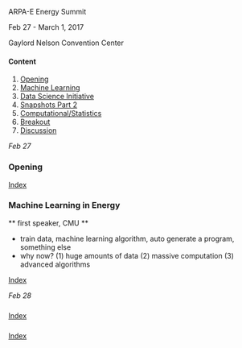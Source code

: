 ARPA-E Energy Summit

Feb 27 - March 1, 2017

Gaylord Nelson Convention Center

#### <a name="top">Content
1. [Opening](#open)
2. [Machine Learning](#ml)
3. [Data Science Initiative](#ds)
4. [Snapshots Part 2](#snap2)
5. [Computational/Statistics](#stats)
6. [Breakout](#breakout)
7. [Discussion](#discussion)


*Feb 27*

### <a name="open">Opening


[Index](#top)

### <a name="ml">Machine Learning in Energy
** first speaker, CMU **
- train data, machine learning algorithm, auto generate a program, something else
- why now? (1) huge amounts of data (2) massive computation (3) advanced
  algorithms


[Index](#top)

*Feb 28*

### <a name="">


[Index](#top)


### <a name="">


[Index](#top)


